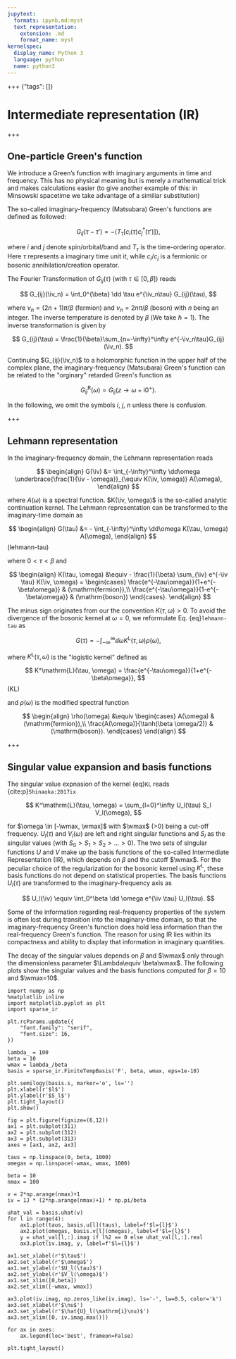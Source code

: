 ```yaml
---
jupytext:
  formats: ipynb,md:myst
  text_representation:
    extension: .md
    format_name: myst
kernelspec:
  display_name: Python 3
  language: python
  name: python3
---
```


+++ {"tags": []}

# Intermediate representation (IR)

$$
\newcommand{\iv}{{\mathrm{i}\nu}}
\newcommand{\wmax}{{\omega_\mathrm{max}}}
\newcommand{\dd}{{\mathrm{d}}}
$$

+++

## One-particle Green's function

We introduce a Green’s function with imaginary arguments in time and frequency.
This has no physical meaning but is merely a mathematical trick and makes calculations easier (to give another example of this: in Minsowski spacetime we take advantage of a similiar substitution)

The so-called imaginary-frequency (Matsubara) Green's functions are defined as followed: 

$$
G_{ij}(\tau-\tau') = -\langle T_\tau [c_i(\tau){c}^\dagger_j(\tau')]\rangle,
$$

where $i$ and $j$ denote spin/orbital/band and $T_\tau$ is the time-ordering operator.
Here $\tau$ represents a imaginary time unit $\mathrm{i}t$,
while $c_i$/$c_j$ is a fermionic or bosonic annihilation/creation operator.

The Fourier Transformation of $G_{ij}(\tau)$ (with $\tau \in [0,\beta]$) reads

$$
G_{ij}(\iv_n) = \int_0^{\beta} \dd \tau e^{\iv_n\tau} G_{ij}(\tau),
$$

where $\nu_n = (2n+1)\pi/\beta$ (fermion) and $\nu_n = 2n\pi/\beta$ (boson) with $n$ being an integer.
The inverse temperature is denoted by $\beta$ (We take $\hbar=1$).
The inverse transformation is given by

$$
G_{ij}(\tau) = \frac{1}{\beta}\sum_{n=-\infty}^\infty e^{-\iv_n\tau}G_{ij}(\iv_n).
$$ 

Continuing $G_{ij}(\iv_n)$ to a holomorphic function in the upper half of the complex plane,
the imaginary-frequency (Matsubara) Green's function can be related to the "orginary" retarded Green's function as

$$
G_{ij}^\mathrm{R}(\omega)=G_{ij}(z \rightarrow \omega+\mathrm{i}0^{+}).
$$

In the following, we omit the symbols $i$, $j$, $n$ unless there is confusion.

+++

## Lehmann representation

In the imaginary-frequency domain, the Lehmann representation reads

$$
\begin{align}
    G(\iv) &= \int_{-\infty}^\infty \dd\omega \underbrace{\frac{1}{\iv - \omega}}_{\equiv K(\iv, \omega)} A(\omega),
\end{align}
$$

where $A(\omega)$ is a spectral function.
$K(\iv, \omega)$ is the so-called analytic continuation kernel.
The Lehmann representation can be transformed to the imaginary-time domain as

$$
\begin{align}
    G(\tau) &= - \int_{-\infty}^\infty \dd\omega K(\tau, \omega) A(\omega),
\end{align}
$$ (lehmann-tau)

where $0 < \tau < \beta$ and 

$$
\begin{align}
    K(\tau, \omega) &\equiv - \frac{1}{\beta} \sum_{\iv} e^{-\iv \tau} K(\iv, \omega) =
    \begin{cases}
        \frac{e^{-\tau\omega}}{1+e^{-\beta\omega}} & (\mathrm{fermion}),\\
        \frac{e^{-\tau\omega}}{1-e^{-\beta\omega}} & (\mathrm{boson})
    \end{cases}.
\end{align}
$$

The minus sign originates from our the convention $K(\tau, \omega) > 0$.
To avoid the divergence of the bosonic kernel at $\omega=0$, we reformulate Eq. {eq}`lehmann-tau` as

$$
\begin{equation}
    G(\tau)= - \int_{-\infty}^\infty\dd{\omega} K^\mathrm{L}(\tau,\omega) \rho(\omega),
\end{equation}
$$

where $K^\mathrm{L}(\tau, \omega)$ is the "logistic kernel" defined as

$$
K^\mathrm{L}(\tau, \omega) =  \frac{e^{-\tau\omega}}{1+e^{-\beta\omega}},
$$ (KL)

and $\rho(\omega)$ is the modified spectral function

$$
\begin{align}
    \rho(\omega) &\equiv 
    \begin{cases}
        A(\omega) & (\mathrm{fermion}),\\
        \frac{A(\omega)}{\tanh(\beta \omega/2)} & (\mathrm{boson}).
    \end{cases}
\end{align}
$$

+++

## Singular value expansion and basis functions

The singular value expnasion of the kernel {eq}`KL` reads {cite:p}`Shinaoka:2017ix`

$$
K^\mathrm{L}(\tau, \omega) = \sum_{l=0}^\infty U_l(\tau) S_l V_l(\omega),
$$

for $\omega \in [-\wmax, \wmax]$ with $\wmax$ (>0) being a cut-off frequency.
$U_l(\tau)$ and $V_l(\omega)$ are left and right singular functions and $S_l$ as the singular values (with $S_0>S_1>S_2>...>0$).
The two sets of singular functions $U$ and $V$ make up the basis functions of the so-called Intermediate Representation (IR), which depends on $\beta$ and the cutoff $\wmax$.
For the peculiar choice of the regularization for the bosonic kernel using $K^\mathrm{L}$, these basis functions do not depend on statistical properties.
The basis functions $U_l(\tau)$ are transformed to the imaginary-frequency axis as

$$
U_l(\iv) \equiv \int_0^\beta \dd \omega e^{\iv \tau} U_l(\tau).
$$

Some of the information regarding real-frequency properties of the system is often lost during transition into the imaginary-time domain, so that the imaginary-frequency Green's function does hold less information than the real-frequency Green's function. The reason for using IR lies within its compactness and ability to display that information in imaginary quantities.

The decay of the singular values depends on $\beta$ and $\wmax$ only through the dimensionless parameter $\Lambda\equiv \beta\wmax$.
The following plots show the singular values and the basis functions computed for $\beta=10$ and $\wmax=10$.

```{code-cell} ipython3
import numpy as np
%matplotlib inline
import matplotlib.pyplot as plt
import sparse_ir

plt.rcParams.update({
    "font.family": "serif",
    "font.size": 16,
})

lambda_ = 100
beta = 10
wmax = lambda_/beta
basis = sparse_ir.FiniteTempBasis('F', beta, wmax, eps=1e-10)

plt.semilogy(basis.s, marker='o', ls='')
plt.xlabel(r'$l$')
plt.ylabel(r'$S_l$')
plt.tight_layout()
plt.show()
```

```{code-cell} ipython3
fig = plt.figure(figsize=(6,12))
ax1 = plt.subplot(311)
ax2 = plt.subplot(312)
ax3 = plt.subplot(313)
axes = [ax1, ax2, ax3]

taus = np.linspace(0, beta, 1000)
omegas = np.linspace(-wmax, wmax, 1000)

beta = 10
nmax = 100

v = 2*np.arange(nmax)+1
iv = 1J * (2*np.arange(nmax)+1) * np.pi/beta

uhat_val = basis.uhat(v)
for l in range(4):
    ax1.plot(taus, basis.u[l](taus), label=f'$l={l}$')
    ax2.plot(omegas, basis.v[l](omegas), label=f'$l={l}$')
    y = uhat_val[l,:].imag if l%2 == 0 else uhat_val[l,:].real
    ax3.plot(iv.imag, y, label=f'$l={l}$')

ax1.set_xlabel(r'$\tau$')
ax2.set_xlabel(r'$\omega$')
ax1.set_ylabel(r'$U_l(\tau)$')
ax2.set_ylabel(r'$V_l(\omega)$')
ax1.set_xlim([0,beta])
ax2.set_xlim([-wmax, wmax])

ax3.plot(iv.imag, np.zeros_like(iv.imag), ls='-', lw=0.5, color='k')
ax3.set_xlabel(r'$\nu$')
ax3.set_ylabel(r'$\hat{U}_l(\mathrm{i}\nu)$')
ax3.set_xlim([0, iv.imag.max()])

for ax in axes:
    ax.legend(loc='best', frameon=False)

plt.tight_layout()
```
